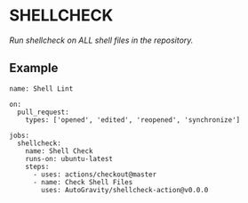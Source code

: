 # SHELLCHECK

_Run shellcheck on ALL shell files in the repository._

## Example

```
name: Shell Lint

on:
  pull_request:
    types: ['opened', 'edited', 'reopened', 'synchronize']

jobs:
  shellcheck:
    name: Shell Check
    runs-on: ubuntu-latest
    steps:
      - uses: actions/checkout@master
      - name: Check Shell Files
        uses: AutoGravity/shellcheck-action@v0.0.0
```
